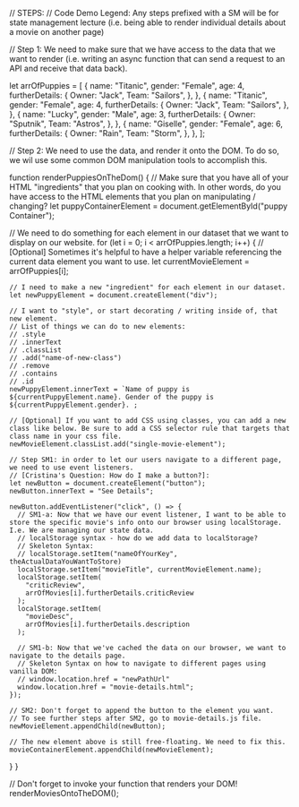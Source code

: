 // STEPS:
// Code Demo Legend: Any steps prefixed with a SM will be for state management lecture (i.e. being able to render individual details about a movie on another page)

// Step 1: We need to make sure that we have access to the data that we want to render (i.e. writing an async function that can send a request to an API and receive that data back).

let arrOfPuppies = [
{
name: "Titanic",
gender: "Female",
age: 4,
furtherDetails: {
Owner: "Jack",
Team: "Sailors",
},
},
{
name: "Titanic",
gender: "Female",
age: 4,
furtherDetails: {
Owner: "Jack",
Team: "Sailors",
},
},
{
name: "Lucky",
gender: "Male",
age: 3,
furtherDetails: {
Owner: "Sputnik",
Team: "Astros",
},
},
{
name: "Giselle",
gender: "Female",
age: 6,
furtherDetails: {
Owner: "Rain",
Team: "Storm",
},
},
];

// Step 2: We need to use the data, and render it onto the DOM. To do so, we wil use some common DOM manipulation tools to accomplish this.

function renderPuppiesOnTheDom() {
// Make sure that you have all of your HTML "ingredients" that you plan on cooking with. In other words, do you have access to the HTML elements that you plan on manipulating / changing?
let puppyContainerElement = document.getElementById("puppy Container");

// We need to do something for each element in our dataset that we want to display on our website.
for (let i = 0; i < arrOfPuppies.length; i++) {
// [Optional] Sometimes it's helpful to have a helper variable referencing the current data element you want to use.
let currentMovieElement = arrOfPuppies[i];

    // I need to make a new "ingredient" for each element in our dataset.
    let newPuppyElement = document.createElement("div");

    // I want to "style", or start decorating / writing inside of, that new element.
    // List of things we can do to new elements:
    // .style
    // .innerText
    // .classList
    // .add("name-of-new-class")
    // .remove
    // .contains
    // .id
    newPuppyElement.innerText = `Name of puppy is ${currentPuppyElement.name}. Gender of the puppy is ${currentPuppyElement.gender}. ;

    // [Optional] If you want to add CSS using classes, you can add a new class like below. Be sure to add a CSS selector rule that targets that class name in your css file.
    newMovieElement.classList.add("single-movie-element");

    // Step SM1: in order to let our users navigate to a different page, we need to use event listeners.
    // [Cristina's Question: How do I make a button?]:
    let newButton = document.createElement("button");
    newButton.innerText = "See Details";

    newButton.addEventListener("click", () => {
      // SM1-a: Now that we have our event listener, I want to be able to store the specific movie's info onto our browser using localStorage. I.e. We are managing our state data.
      // localStorage syntax - how do we add data to localStorage?
      // Skeleton Syntax:
      // localStorage.setItem("nameOfYourKey", theActualDataYouWantToStore)
      localStorage.setItem("movieTitle", currentMovieElement.name);
      localStorage.setItem(
        "criticReview",
        arrOfMovies[i].furtherDetails.criticReview
      );
      localStorage.setItem(
        "movieDesc",
        arrOfMovies[i].furtherDetails.description
      );

      // SM1-b: Now that we've cached the data on our browser, we want to navigate to the details page.
      // Skeleton Syntax on how to navigate to different pages using vanilla DOM:
      // window.location.href = "newPathUrl"
      window.location.href = "movie-details.html";
    });

    // SM2: Don't forget to append the button to the element you want.
    // To see further steps after SM2, go to movie-details.js file.
    newMovieElement.appendChild(newButton);

    // The new element above is still free-floating. We need to fix this.
    movieContainerElement.appendChild(newMovieElement);

}
}

// Don't forget to invoke your function that renders your DOM!
renderMoviesOntoTheDOM();
